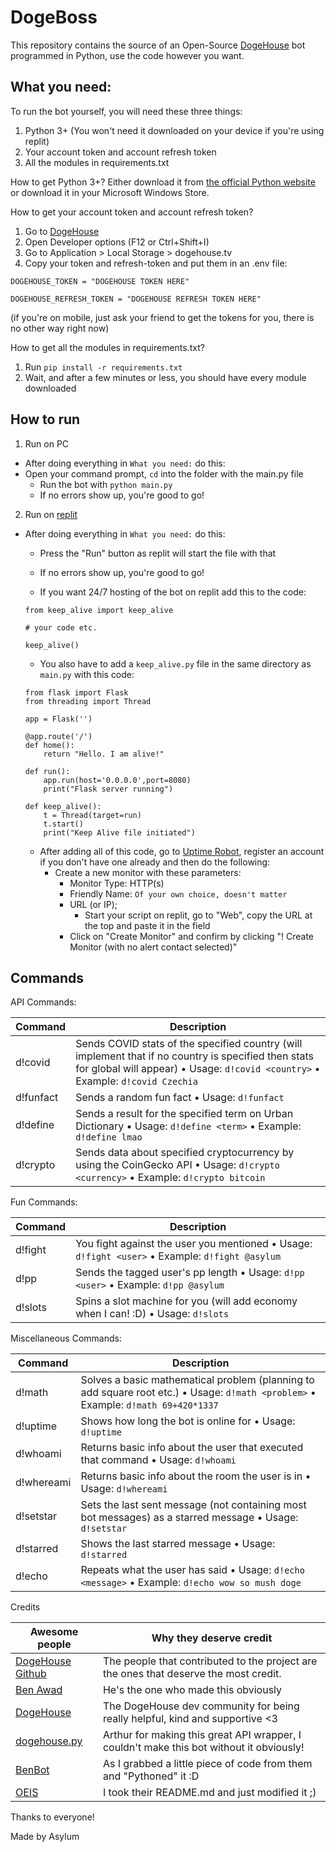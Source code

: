 DogeBoss
==========

This repository contains the source of an Open-Source [DogeHouse](https://www.dogehouse.tv) bot programmed in Python, use the code however you want.

What you need:
--------

To run the bot yourself, you will need these three things:

1. Python 3+ (You won't need it downloaded on your device if you're using replit)
2. Your account token and account refresh token
3. All the modules in requirements.txt

How to get Python 3+?
Either download it from [the official Python website](https://www.python.org/downloads/release/python-392) or download it in your Microsoft Windows Store.

How to get your account token and account refresh token?


1. Go to [DogeHouse](https://dogehouse.tv)
2. Open Developer options (F12 or Ctrl+Shift+I)
3. Go to Application > Local Storage > dogehouse.tv
4. Copy your token and refresh-token and put them in an .env file:

```
DOGEHOUSE_TOKEN = "DOGEHOUSE TOKEN HERE"

DOGEHOUSE_REFRESH_TOKEN = "DOGEHOUSE REFRESH TOKEN HERE"
```
(if you're on mobile, just ask your friend to get the tokens for you, there is no other way right now)

How to get all the modules in requirements.txt?

1. Run `pip install -r requirements.txt`
2. Wait, and after a few minutes or less, you should have every module downloaded

How to run
------------

1. Run on PC
- After doing everything in `What you need:` do this:
- Open your command prompt, `cd` into the folder with the main.py file
  - Run the bot with `python main.py`
  - If no errors show up, you're good to go!

2. Run on [replit](https://www.replit.com)
- After doing everything in `What you need:` do this:
  - Press the "Run" button as replit will start the file with that
  - If no errors show up, you're good to go!
  
  - If you want 24/7 hosting of the bot on replit add this to the code:
  ```
  from keep_alive import keep_alive
  
  # your code etc.
  
  keep_alive()
  ```
  - You also have to add a `keep_alive.py` file in the same directory as `main.py` with this code:
  ```
  from flask import Flask
  from threading import Thread

  app = Flask('')

  @app.route('/')
  def home():
      return "Hello. I am alive!"

  def run():
      app.run(host='0.0.0.0',port=8080)
      print("Flask server running")

  def keep_alive():
      t = Thread(target=run)
      t.start()
      print("Keep Alive file initiated")
  ```
  - After adding all of this code, go to [Uptime Robot](https://uptimerobot.com), register an account if you don't have one already and then do the following:
    - Create a new monitor with these parameters:
      - Monitor Type: HTTP(s)
      - Friendly Name: `Of your own choice, doesn't matter`
      - URL (or IP);
        - Start your script on replit, go to "Web", copy the URL at the top and paste it in the field
      - Click on "Create Monitor" and confirm by clicking "! Create Monitor (with no alert contact selected)"

Commands
--------------------

API Commands:

Command                                 |  Description
-------------------------------------|------------------------------------------------------------------------------------
d!covid                        |  Sends COVID stats of the specified country (will implement that if no country is specified then stats for global will appear) • Usage: `d!covid <country>` • Example: `d!covid Czechia`
d!funfact              |  Sends a random fun fact • Usage: `d!funfact`
d!define         |  Sends a result for the specified term on Urban Dictionary • Usage: `d!define <term>` • Example: `d!define lmao`
d!crypto         |  Sends data about specified cryptocurrency by using the CoinGecko API • Usage: `d!crypto <currency>` • Example: `d!crypto bitcoin`

Fun Commands:

Command                          |  Description
----------------------------------|------------------------------------------------------------------------------------
d!fight            |  You fight against the user you mentioned • Usage: `d!fight <user>` • Example: `d!fight @asylum`
d!pp             |  Sends the tagged user's pp length • Usage: `d!pp <user>` • Example: `d!pp @asylum`
d!slots            |  Spins a slot machine for you (will add economy when I can! :D) • Usage: `d!slots`

Miscellaneous Commands:

Command                          |  Description
----------------------------------|------------------------------------------------------------------------------------
d!math  |  Solves a basic mathematical problem (planning to add square root etc.) • Usage: `d!math <problem>` • Example: `d!math 69+420*1337`
d!uptime                        |  Shows how long the bot is online for • Usage: `d!uptime`
d!whoami                      |  Returns basic info about the user that executed that command • Usage: `d!whoami`
d!whereami                          |  Returns basic info about the room the user is in • Usage: `d!whereami`
d!setstar        |  Sets the last sent message (not containing most bot messages) as a starred message • Usage: `d!setstar`
d!starred                        |  Shows the last starred message • Usage: `d!starred`
d!echo       |  Repeats what the user has said • Usage: `d!echo <message>` • Example: `d!echo wow so mush doge`

Credits

Awesome people            |  Why they deserve credit
----------------------------------|------------------------------------------------------------------------------------
[DogeHouse Github](https://github.com/benawad/dogehouse)     | The people that contributed to the project are the ones that deserve the most credit.
[Ben Awad](https://youtube.com/c/BenAwad97)    | He's the one who made this obviously
[DogeHouse](https://dogehouse.tv)   |  The DogeHouse dev community for being really helpful, kind and supportive <3
[dogehouse.py](https://github.com/Arthurdw/dogehouse.py)  | Arthur for making this great API wrapper, I couldn't make this bot without it obviously!
[BenBot](https://github.com/dragonismcode/benbot)  | As I grabbed a little piece of code from them and "Pythoned" it :D
[OEIS](https://github.com/sidneycadot/oeis/blob/master/README.md)  | I took their README.md and just modified it ;)


Thanks to everyone!

Made by Asylum
